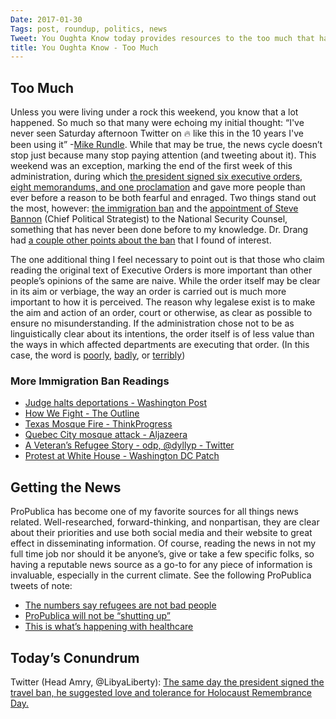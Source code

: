 ```yaml
---
Date: 2017-01-30
Tags: post, roundup, politics, news
Tweet: You Oughta Know today provides resources to the too much that happened between Friday and Monday.
title: You Oughta Know - Too Much
---
```


## Too Much
Unless you were living under a rock this weekend, you know that a lot happened. So much so that many were echoing my initial thought: “I've never seen Saturday afternoon Twitter on 🔥 like this in the 10 years I've been using it” -[Mike Rundle][1]. While that may be true, the news cycle doesn’t stop just because many stop paying attention (and tweeting about it). This weekend was an exception, marking the end of the first week of this administration, during which [the president signed six executive orders, eight memorandums, and one proclamation][2] and gave more people than ever before a reason to be both fearful and enraged. Two things stand out the most, however: [the immigration ban][3] and the [appointment of Steve Bannon][4] (Chief Political Strategist) to the National Security Counsel, something that has never been done before to my knowledge.  Dr. Drang had [a couple other points about the ban][5] that I found of interest.

The one additional thing I feel necessary to point out is that those who claim reading the original text of Executive Orders is more important than other people’s opinions of the same are naive. While the order itself may be clear in its aim or verbiage, the way an order is carried out is much more important to how it is perceived. The reason why legalese exist is to make the aim and action of an order, court or otherwise, as clear as possible to ensure no misunderstanding. If the administration chose not to be as linguistically clear about its intentions, the order itself is of less value than the ways in which affected departments are executing that order. (In this case, the word is [poorly][6], [badly][7], or [terribly][8])

### More Immigration Ban Readings
- [Judge halts deportations - Washington Post][9]
- [How We Fight - The Outline][10]
- [Texas Mosque Fire - ThinkProgress][11]
- [Quebec City mosque attack - Aljazeera][12]
- [A Veteran’s Refugee Story - odp, @dyllyp - Twitter][13]
- [Protest at White House - Washington DC Patch][14]

## Getting the News
ProPublica has become one of my favorite sources for all things news related. Well-researched, forward-thinking, and nonpartisan, they are clear about their priorities and use both social media and their website to great effect in disseminating information. Of course, reading the news in not my full time job nor should it be anyone’s, give or take a few specific folks, so having a reputable news source as a go-to for any piece of information is invaluable, especially in the current climate. See the following ProPublica tweets of note:
- [The numbers say refugees are not bad people][15]
- [ProPublica will not be “shutting up”][16]
- [This is what’s happening with healthcare][17]

## Today’s Conundrum
Twitter (Head Amry, @LibyaLiberty): [The same day the president signed the travel ban, he suggested love and tolerance for Holocaust Remembrance Day.][18]

[1]:	https://twitter.com/flyosity/status/825440899505278976 "Mike Rundle, @Flyosity - Twitter"
[2]:	https://www.washingtonpost.com/news/the-fix/wp/2017/01/27/what-is-an-executive-order-and-how-do-president-trumps-stack-up/?utm_term=.a6ec0146c4a8 "Washington Post"
[3]:	https://www.propublica.org/article/trump-executive-order-could-block-legal-residents-from-returning-to-america "ProPublica"
[4]:	https://www.theguardian.com/us-news/2017/jan/28/lobbying-ban-trump-executive-order-isis-strategy "The Guardian"
[5]:	http://leancrew.com/all-this/2017/01/the-refugee-ban/ "The refugee ban - And now it's all this"
[6]:	http://www.reuters.com/article/us-usa-trump-immigration-greencard-idUSKBN15C0KX "Reuters"
[7]:	https://www.propublica.org/article/trumps-executive-order-strands-brooklyn-doctor-in-sudan "ProPublica"
[8]:	https://www.propublica.org/article/trump-ban-leaves-12-year-old-girl-facing-return-to-war-torn-yemen "ProPublica"
[9]:	https://www.washingtonpost.com/local/social-issues/refugees-detained-at-us-airports-challenge-trumps-executive-order/2017/01/28/e69501a2-e562-11e6-a547-5fb9411d332c_story.html?pushid=breaking-news_1485657033&tid=notifi_push_breaking-news&utm_term=.7a86246589f4
[10]:	https://theoutline.com/post/971/trump-refugee-muslim-ban-protests-photos-how-we-fight
[11]:	https://thinkprogress.org/islamic-center-of-victoria-fire-8a683f632a7a#.ahjcboe0o
[12]:	http://www.aljazeera.com/news/2017/01/quebec-mosque-attack-170130031548892.html
[13]:	https://mobile.twitter.com/dyllyp/status/825397560126824448
[14]:	http://patch.com/district-columbia/washingtondc/massive-protest-white-house-over-trumps-executive-order-immigrants
[15]:	https://twitter.com/ProPublica/status/824959060525072384 "ProPublica - Twitter"
[16]:	https://twitter.com/ProPublica/status/824963264958308355 "ProPublica - Twitter"
[17]:	https://twitter.com/ProPublica/status/825004962509885442 "ProPublica - Twitter"
[18]:	https://twitter.com/LibyaLiberty/status/825023162177949697